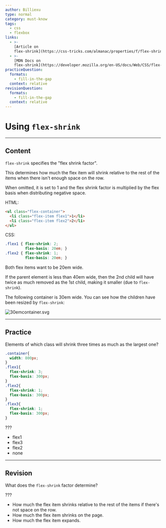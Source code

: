 ```yaml
---
author: Billiexu
type: normal
category: must-know
tags:
  - css
  - flexbox
links:
  - >-
    [Article on
    flex-shrink](https://css-tricks.com/almanac/properties/f/flex-shrink/){article}
  - >-
    [MDN Docs on
    flex-shrink](https://developer.mozilla.org/en-US/docs/Web/CSS/flex-shrink){documentation}
practiceQuestion:
  formats:
    - fill-in-the-gap
  context: relative
revisionQuestion:
  formats:
    - fill-in-the-gap
  context: relative
---
```


# Using `flex-shrink`


---

## Content

`flex-shrink` specifies the "flex shrink factor".

This determines how much the flex item will shrink relative to the rest of the items when there isn't enough space on the row.

When omitted, it is set to 1 and the flex shrink factor is multiplied by the flex basis when distributing negative space.

HTML:

```html
<ul class="flex-container">
  <li class="flex-item flex1">1</li>
  <li class="flex-item flex2">2</li>
</ul>

```

CSS:

```css
.flex1 { flex-shrink: 2;
         flex-basis: 20em; }
.flex2 { flex-shrink: 1;
         flex-basis: 20em; }
```

Both flex items want to be 20em wide.

If the parent element is less than 40em wide, then the 2nd child will have twice as much removed as the 1st child, making it smaller (due to `flex-shrink`).

The following container is 30em wide. You can see how the children have been resized by `flex-shrink`:

![30emcontainer.svg](https://img.enkipro.com/caaa05497ad9758e1bb8eaf90af8e405.png)


---

## Practice

Elements of which class will shrink three times as much as the largest one?

```css
.container{
  width: 800px;
}
.flex1{
  flex-shrink: 3;
  flex-basis: 300px;
}
.flex2{
  flex-shrink: 1;
  flex-basis: 300px;
}
.flex3{
  flex-shrink: 1;
  flex-basis: 300px;
}
```

???

- flex1
- flex3
- flex2
- none


---

## Revision

What does the `flex-shrink` factor determine?

???

- How much the flex item shrinks relative to the rest of the items if there's not space on the row.
- How much the flex item shrinks on the page.
- How much the flex item expands.
